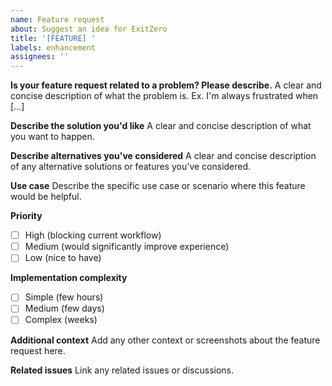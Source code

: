 ```yaml
---
name: Feature request
about: Suggest an idea for ExitZero
title: '[FEATURE] '
labels: enhancement
assignees: ''
---
```


**Is your feature request related to a problem? Please describe.**
A clear and concise description of what the problem is. Ex. I'm always frustrated when [...]

**Describe the solution you'd like**
A clear and concise description of what you want to happen.

**Describe alternatives you've considered**
A clear and concise description of any alternative solutions or features you've considered.

**Use case**
Describe the specific use case or scenario where this feature would be helpful.

**Priority**
- [ ] High (blocking current workflow)
- [ ] Medium (would significantly improve experience)
- [ ] Low (nice to have)

**Implementation complexity**
- [ ] Simple (few hours)
- [ ] Medium (few days)
- [ ] Complex (weeks)

**Additional context**
Add any other context or screenshots about the feature request here.

**Related issues**
Link any related issues or discussions.
